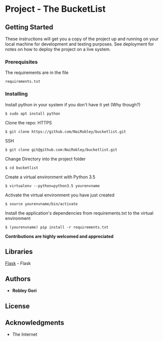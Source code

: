 
# Project - The BucketList




## Getting Started

These instructions will get you a copy of the project up and running on your local machine for development and testing purposes. See deployment for notes on how to deploy the project on a live system.

### Prerequisites

The requirements are in the file

```
requirements.txt
```

### Installing

Install python in your system if you don't have it yet (Why though?)
```
$ sudo apt install python
```

Clone the repo:
HTTPS
```
$ git clone https://github.com/NaiRobley/bucketlist.git
```
SSH
```
$ git clone git@github.com:NaiRobley/bucketlist.git
```

Change Directory into the project folder
```
$ cd bucketlist
```

Create a virtual environment with Python 3.5
```
$ virtualenv --python=python3.5 yourenvname
```

Activate the virtual environment you have just created
```
$ source yourenvname/bin/activate
```

Install the application's dependencies from requirements.txt to the virtual environment
```
$ (yourenvname) pip install -r requirements.txt
```


**Contributions are highly welcomed and appreciated**

## Libraries
[Flask](http://www.flask.org/) - Flask

## Authors

* **Robley Gori**


## License


## Acknowledgments

* The Internet
